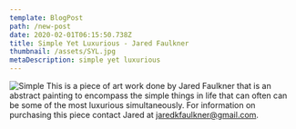 ```yaml
---
template: BlogPost
path: /new-post
date: 2020-02-01T06:15:50.738Z
title: Simple Yet Luxurious - Jared Faulkner
thumbnail: /assets/SYL.jpg
metaDescription: simple yet luxurious
---
```


![Simple](/assets/SYL.jpg)
This is a piece of art work done by Jared Faulkner that is an abstract painting to encompass the simple things in life that can often can be some of the most luxurious simultaneously. For information on purchasing this piece contact Jared at jaredkfaulkner@gmail.com.
